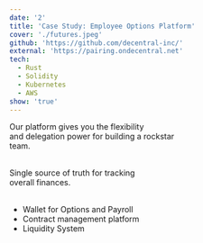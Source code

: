 ```yaml
---
date: '2'
title: 'Case Study: Employee Options Platform'
cover: './futures.jpeg'
github: 'https://github.com/decentral-inc/'
external: 'https://pairing.ondecentral.net'
tech:
  - Rust
  - Solidity
  - Kubernetes
  - AWS
show: 'true'
---
```


Our platform gives you the flexibility <br/>
and delegation power for building a rockstar <br/>
team.<br/>

<br/>
Single source of truth for tracking <br/>
overall finances.<br/><br/>

- Wallet for Options and Payroll
- Contract management platform
- Liquidity System
